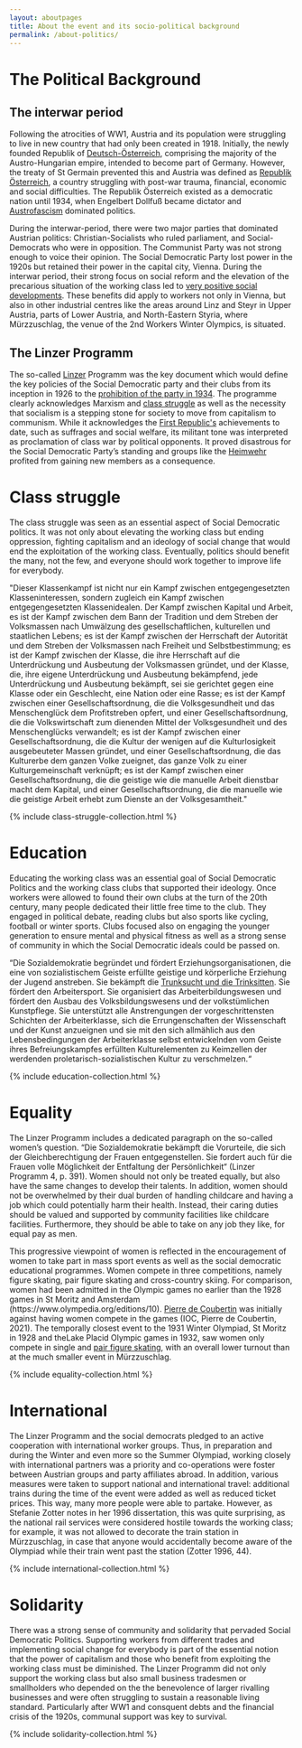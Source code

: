 ```yaml
---
layout: aboutpages
title: About the event and its socio-political background
permalink: /about-politics/
---
```

<h1>The Political Background</h1>
<h2>The interwar period</h2>
<div class="information">
<p>Following the atrocities of WW1, Austria and its population were struggling to live in new country that had only been created in 1918. Initially, the newly founded Republik of <a href="#" class="translation" data-toggle="popover" title="German-Austria">Deutsch-Österreich</a>, comprising the majority of the Austro-Hungarian empire, intended to become part of Germany. However, the treaty of St Germain prevented this and Austria was defined as <a href="#" class="translation" data-toggle="popover" title="Republic of Austria">Republik Österreich</a>, a country struggling with post-war trauma, financial, economic and social difficulties. The Republik Österreich existed as a democratic nation until 1934, when Engelbert Dollfuß became dictator and <a href="#" class="link-info" data-toggle="popover" title="Austrofascism is an autoritarian, fascist, and corporatist regime that advocates Austrian nationalism, independence from Germany and Catholicism.">Austrofascism</a> dominated politics.</p>
<p>During the interwar-period, there were two major parties that dominated Austrian politics: Christian-Socialists who ruled parliament, and Social-Democrats who were in opposition. The Communist Party was not strong enough to voice their opinion. The Social Democratic Party lost power in the 1920s but retained their power in the capital city, Vienna. During the interwar period, their strong focus on social reform and the elevation of the precarious situation of the working class led to <a href="#" class="link-info" data-toggle="popover" title="Following their reforms, workers gained more rights at the work place like sick leave, holiday benefits, childcare benefits, and the 8-hour working day.">very positive social developments</a>. These benefits did apply to workers not only in Vienna, but also in other industrial centres like the areas around Linz and Steyr in Upper Austria, parts of Lower Austria, and North-Eastern Styria, where Mürzzuschlag, the venue of the 2nd Workers Winter Olympics, is situated.</p>
<h2>The Linzer Programm</h2>
<p>The so-called <a href="#" class="link-info" data-toggle="popover" title="Linz is a town in Upper Austria">Linzer</a> Programm was the key document which would define the key policies of the Social Democratic party and their clubs from its inception in 1926 to the <a href="#" class="link-info" data-toggle="popover" title="Dollfuß prohibited all parties when he came to power.">prohibition of the party in 1934</a>. The programme clearly acknowledges Marxism and <a href="#" class="link-info" data-toggle="popover" title="The working class was supressed by the upper class">class struggle</a> as well as the necessity that socialism is a stepping stone for society to move from capitalism to communism. While it acknowledges the <a href="#" class="link-info" data-toggle="popover" title="Another name for the Republik of Austria between 1919 and 1934">First Republic's</a> achievements to date, such as suffrages and social welfare, its militant tone was interpreted as proclamation of class war by political opponents. It proved disastrous for the Social Democratic Party’s standing and groups like the <a href="#" class="link-info" data-toggle="popover" title="The Heimwehr was the Christian Socialist Party’s paramilitary wing">Heimwehr</a> profited from gaining new members as a consequence.</p></div>
<h1 class="category-title"> Class struggle </h1>
<div class="information">
<p>The class struggle was seen as an essential aspect of Social Democratic politics. It was not only about elevating the working class but ending oppression, fighting capitalism and an ideology of social change that would end the exploitation of the working class. Eventually, politics should benefit the many, not the few, and everyone should work together to improve life for everybody.</p>
<p>"Dieser Klassenkampf ist nicht nur ein Kampf zwischen entgegengesetzten Klasseninteressen, sondern zugleich ein Kampf zwischen entgegengesetzten Klassenidealen. Der Kampf zwischen Kapital und Arbeit, es ist der Kampf zwischen dem Bann der Tradition und dem Streben der Volksmassen nach Umwälzung des gesellschaftlichen, kulturellen und staatlichen Lebens; es ist der Kampf zwischen der Herrschaft der Autorität und dem Streben der Volksmassen nach Freiheit und Selbstbestimmung; es ist der Kampf zwischen der Klasse, die ihre Herrschaft auf die Unterdrückung und Ausbeutung der Volksmassen gründet, und der Klasse, die, ihre eigene Unterdrückung und Ausbeutung bekämpfend, jede Unterdrückung und Ausbeutung bekämpft, sei sie gerichtet gegen eine Klasse oder ein Geschlecht, eine Nation oder eine Rasse; es ist der Kampf zwischen einer Gesellschaftsordnung, die die Volksgesundheit und das Menschenglück dem Profitstreben opfert, und einer Gesellschaftsordnung, die die Volkswirtschaft zum dienenden Mittel der Volksgesundheit und des Menschenglücks verwandelt; es ist der Kampf zwischen einer Gesellschaftsordnung, die die Kultur der wenigen auf die Kulturlosigkeit ausgebeuteter Massen gründet, und einer Gesellschaftsordnung, die das Kulturerbe dem ganzen Volke zueignet, das ganze Volk zu einer Kulturgemeinschaft verknüpft; es ist der Kampf zwischen einer Gesellschaftsordnung, die die geistige wie die manuelle Arbeit dienstbar macht dem Kapital, und einer Gesellschaftsordnung, die die manuelle wie die geistige Arbeit erhebt zum Dienste an der Volksgesamtheit."</p></div>
<div class="abstract-listing">{% include class-struggle-collection.html %}</div>

<h1 class="category-title"> Education </h1>
<div class="information">
<p>Educating the working class was an essential goal of Social Democratic Politics and the working class clubs that supported their ideology. Once workers were allowed to found their own clubs at the turn of the 20th century, many people dedicated their little free time to the club. They engaged in political debate, reading clubs but also sports like cycling, football or winter sports. Clubs focused also on engaging the younger generation to ensure mental and physical fitness as well as a strong sense of community in which the Social Democratic ideals could be passed on.</p>
<p>“Die Sozialdemokratie begründet und fördert <span class="emphasis">Erziehungsorganisationen</span>, die eine von sozialistischem Geiste erfüllte geistige und körperliche Erziehung der Jugend anstreben. Sie bekämpft die <a href="#" class="translation" data-toggle="popover" title="alcoholism and drinking"><span class="emphasis">Trunksucht</span> und die Trinksitten</a>. Sie fördert den <span class="emphasis">Arbeitersport</span>. Sie organisiert das <span class="emphasis">Arbeiterbildungswesen</span> und fördert den Ausbau des <span class="emphasis">Volksbildungswesens</span> und der volkstümlichen Kunstpflege. Sie unterstützt alle Anstrengungen der vorgeschrittensten Schichten der Arbeiterklasse, sich die Errungenschaften der Wissenschaft und der Kunst anzueignen und sie mit den sich allmählich aus den Lebensbedingungen der Arbeiterklasse selbst entwickelnden vom Geiste ihres Befreiungskampfes erfüllten Kulturelementen zu Keimzellen der werdenden proletarisch-sozialistischen Kultur zu verschmelzen.“</p></div>
<div class="abstract-listing">{% include education-collection.html %}</div>

<h1 class="category-title"> Equality </h1>
<div class="information">
<p>The Linzer Programm includes a dedicated paragraph on the so-called women’s question. “Die Sozialdemokratie bekämpft die Vorurteile, die sich der Gleichberechtigung der Frauen entgegenstellen. Sie fordert auch für die Frauen volle Möglichkeit der Entfaltung der Persönlichkeit“ (Linzer Programm 4, p. 391). Women should not only be treated equally, but also have the same changes to develop their talents.  In addition, women should not be overwhelmed by their dual burden of handling childcare and having a job which could potentially harm their health. Instead, their caring duties should be valued and supported by community facilities like childcare facilities. Furthermore, they should be able to take on any job they like, for equal pay as men.</p>
<p>This progressive viewpoint of women is reflected in the encouragement of women to take part in mass sport events as well as the social democratic educational programmes. Women compete in three competitions, namely figure skating, pair figure skating and cross-country skiing. For comparison, women had been admitted in the Olympic games no earlier than the 1928 games in St Moritz and Amsterdam <span class="emphasis">(https://www.olympedia.org/editions/10)</span>. <a href="#" class="link-info" data-toggle="popover" title="founder of the modern Olympic Games">Pierre de Coubertin</a> was initially against having women compete in the games <span class="emphasis">(IOC, Pierre de Coubertin, 2021)</span>. The temporally closest event to the 1931 Winter Olympiad, St Moritz in 1928 and theLake Placid Olympic games in 1932, saw women only compete in single and <a href="#" class="link-info" data-toggle="popover" title="Women’s speed skating was demonstrated in St Moritz but it would not become part of the official competition until 1960">pair figure skating</a>, with an overall lower turnout than at the much smaller event in Mürzzuschlag.</p>
<div class="abstract-listing">{% include equality-collection.html %}</div>


<h1 class="category-title"> International </h1>
<div class="information">
<p>The Linzer Programm and the social democrats pledged to an active cooperation with international worker groups. Thus, in preparation and during the Winter and even more so the Summer Olympiad, working closely with international partners was a priority and co-operations were foster between Austrian groups and party affiliates abroad. In addition, various measures were taken to support national and international travel: additional trains during the time of the event were added as well as reduced ticket prices. This way, many more people were able to partake. However, as Stefanie Zotter notes in her 1996 dissertation, this was quite surprising, as the national rail services were considered hostile towards the working class; for example, it was not allowed to decorate the train station in Mürzzuschlag, in case that anyone would accidentally become aware of the Olympiad while their train went past the station <span class="emphasis">(Zotter 1996, 44)</span>.</p></div>
<div class="abstract-listing">{% include international-collection.html %}</div>

<h1 class="category-title"> Solidarity </h1>
<div class="information">
<p>There was a strong sense of community and solidarity that pervaded Social Democratic Politics. Supporting workers from different trades and implementing social change for everybody is part of the essential notion that the power of capitalism and those who benefit from exploiting the working class must be diminished. The Linzer Programm did not only support the working class but also small business tradesmen or smallholders who depended on the the benevolence of larger rivalling businesses and were often struggling to sustain a reasonable living standard. Particularly after WW1 and consquent debts and the financial crisis of the 1920s, communal support was key to survival.</p></div>
<div class="abstract-listing">{% include solidarity-collection.html %}</div>
<!--This is the base Jekyll theme. You can find out more info about customizing your Jekyll theme, as well as basic Jekyll usage documentation at [jekyllrb.com](https://jekyllrb.com/)-->

<!--You can find the source code for Minima at GitHub:
[jekyll][jekyll-organization] /
[minima](https://github.com/jekyll/minima)

You can find the source code for Jekyll at GitHub:
[jekyll][jekyll-organization] /
[jekyll](https://github.com/jekyll/jekyll)


[jekyll-organization]: https://github.com/jekyll
-->
